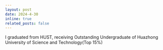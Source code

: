 ```yaml
---
layout: post
date: 2024-4-30 
inline: true
related_posts: false
---
```

I graduated from HUST, receiving Outstanding Undergraduate of Huazhong University of Science and Technology(Top 15%)